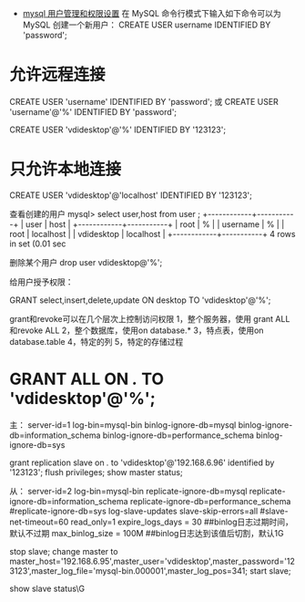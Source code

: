 - [mysql 用户管理和权限设置](https://www.cnblogs.com/fslnet/p/3143344.html)
在 MySQL 命令行模式下输入如下命令可以为 MySQL 创建一个新用户：
CREATE USER username IDENTIFIED BY 'password';

# 允许远程连接
CREATE USER 'username' IDENTIFIED BY 'password';
或
CREATE USER 'username'@'%' IDENTIFIED BY 'password';



CREATE USER 'vdidesktop'@'%' IDENTIFIED BY '123123';

# 只允许本地连接
CREATE USER 'vdidesktop'@'localhost' IDENTIFIED BY '123123';


查看创建的用户
mysql> select user,host from user ;
+------------+-----------+
| user       | host      |
+------------+-----------+
| root       | %         |
| username   | %         |
| root       | localhost |
| vdidesktop | localhost |
+------------+-----------+
4 rows in set (0.01 sec





删除某个用户
drop user vdidesktop@'%';



给用户授予权限：

GRANT select,insert,delete,update ON  desktop  TO  'vdidesktop'@'%';


grant和revoke可以在几个层次上控制访问权限
1，整个服务器，使用 grant ALL  和revoke  ALL
2，整个数据库，使用on  database.*
3，特点表，使用on  database.table
4，特定的列
5，特定的存储过程



# GRANT ALL ON  *.*  TO  'vdidesktop'@'%';

主：
server-id=1
log-bin=mysql-bin
binlog-ignore-db=mysql
binlog-ignore-db=information_schema
binlog-ignore-db=performance_schema
binlog-ignore-db=sys


grant replication slave on *.* to 'vdidesktop'@'192.168.6.96' identified by '123123';
flush privileges;
show master status;


从：
server-id=2
log-bin=mysql-bin
replicate-ignore-db=mysql
replicate-ignore-db=information_schema
replicate-ignore-db=performance_schema
#replicate-ignore-db=sys
log-slave-updates
slave-skip-errors=all
#slave-net-timeout=60
read_only=1
expire_logs_days = 30 ##binlog日志过期时间，默认不过期
max_binlog_size = 100M ##binlog日志达到该值后切割，默认1G





stop slave;
change master to master_host='192.168.6.95',master_user='vdidesktop',master_password='123123',master_log_file='mysql-bin.000001',master_log_pos=341;
start slave;

show slave status\G
